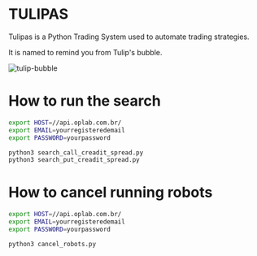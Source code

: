 # TULIPAS

Tulipas is a Python Trading System used to automate trading strategies.

It is named to remind you from Tulip's bubble.

![tulip-bubble](https://static.twentyoverten.com/5b9686c2694a555a435452e9/Nn5xYD9lK6Y/Tulipmania.png)

# How to run the search

```bash
export HOST=//api.oplab.com.br/
export EMAIL=yourregisteredemail
export PASSWORD=yourpassword

python3 search_call_creadit_spread.py
python3 search_put_creadit_spread.py
```

# How to cancel running robots

```bash
export HOST=//api.oplab.com.br/
export EMAIL=yourregisteredemail
export PASSWORD=yourpassword

python3 cancel_robots.py
```